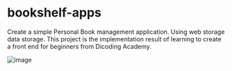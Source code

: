 # bookshelf-apps
Create a simple Personal Book management application. Using web storage data storage. This project is the implementation result of learning to create a front end for beginners from Dicoding Academy.

![image](https://github.com/user-attachments/assets/acb04a0b-b972-414e-bc73-f4ceb9308088)
